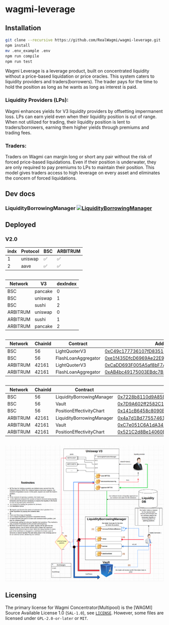 # wagmi-leverage

## Installation
```bash
git clone --recursive https://github.com/RealWagmi/wagmi-leverage.git
npm install
mv .env_example .env
npm run compile
npm run test
```


Wagmi Leverage is a leverage product, built on concentrated liquidity without a price-based liquidation or price oracles. This system caters to liquidity providers and traders(borrowers). The trader pays for the time to hold the position as long as he wants as long as interest is paid.

### Liquidity Providers (LPs): 
Wagmi enhances yields for V3 liquidity providers by offsetting impermanent loss. LPs can earn yield even when their liquidity position is out of range. When not utilized for trading, their liquidity position is lent to traders/borrowers, earning them higher yields through premiums and trading fees​​.

### Traders: 
Traders on Wagmi can margin long or short any pair without the risk of forced price-based liquidations. Even if their position is underwater, they are only required to pay premiums to LPs to maintain their position. This model gives traders access to high leverage on every asset and eliminates the concern of forced liquidations​​.



## Dev docs
### LiquidityBorrowingManager [![LiquidityBorrowingManager](https://img.shields.io/badge/docs-%F0%9F%93%84-yellow)](./docs/LiquidityBorrowingManager.md)

## Deployed

### V2.0

| indx | Protocol |BSC | ARBITRUM |
|------| ------- | -----| -----|
| 1 | uniswap | ✅ | ✅ |
| 2 | aave | ✅ | ✅ |

##

| Network | V3 | dexIndex |
|------| ------- | -----|
| BSC | pancake | 0 |
| BSC | uniswap | 1 |
| BSC | sushi | 2 |
| ARBITRUM | uniswap | 0 |
| ARBITRUM | sushi | 1 |
| ARBITRUM | pancake | 2 |

##

| Network | ChainId | Contract | Address |
|------| ------- | -----| -----|
| BSC | 56 | LightQuoterV3 | [0xC49c177736107fD8351ed6564136B9ADbE5B1eC3](https://bscscan.com/address/0xC49c177736107fD8351ed6564136B9ADbE5B1eC3) |
| BSC | 56 | FlashLoanAggregator | [0xe1f435DfcD6969Ae22E96AAB56D5bA1BC837B1d5](https://bscscan.com/address/0xe1f435DfcD6969Ae22E96AAB56D5bA1BC837B1d5) |
| ARBITRUM | 42161 | LightQuoterV3 | [0xCaDD693F005A5af8bF7Afa2BF45DFA8d61053DB6](https://arbiscan.io/address/0xCaDD693F005A5af8bF7Afa2BF45DFA8d61053DB6) |
| ARBITRUM | 42161 | FlashLoanAggregator | [0xAB4bc49175003EBdc7BD6bFae4afC700b185FdA9](https://arbiscan.io/address/0xAB4bc49175003EBdc7BD6bFae4afC700b185FdA9) |
##

| Network | ChainId | Contract | Address |
|------| ------- | -----| -----|
| BSC | 56 | LiquidityBorrowingManager | [0x7228b8110d9A85BD6740bE03677Eb6deDe0546a8](https://bscscan.com/address/0x7228b8110d9A85BD6740bE03677Eb6deDe0546a8) |
| BSC | 56 | Vault| [0x7D9A602ff2582C1111C47134914415Ba4F1323A5](https://bscscan.com/address/0x7D9A602ff2582C1111C47134914415Ba4F1323A5) |
| BSC | 56 | PositionEffectivityChart| [0x141cB6458c8090B23539083C6545070D2ce4EF87](https://bscscan.com/address/0x141cB6458c8090B23539083C6545070D2ce4EF87) |
| ARBITRUM | 42161 | LiquidityBorrowingManager | [0x4a7d1Bd77557461aBa23b74bF41153034524107b](https://arbiscan.io/address/0x4a7d1Bd77557461aBa23b74bF41153034524107b) |
| ARBITRUM | 42161 | Vault| [0xC7e051C6A1dA34E6aE8171DB3de38515388D85f8](https://arbiscan.io/address/0xC7e051C6A1dA34E6aE8171DB3de38515388D85f8) |
| ARBITRUM | 42161 | PositionEffectivityChart| [0x521C2d8Be14060B7617c2E2597eE9b52A995E65F](https://arbiscan.io/address/0x521C2d8Be14060B7617c2E2597eE9b52A995E65F) |

##

![](1.png "Title")

## Licensing

The primary license for Wagmi Concentrator(Multipool) is the [WAGMI] Source Available License 1.0 (`SAL-1.0`), see [`LICENSE`](./LICENSE.md). However, some files are licensed under `GPL-2.0-or-later` or `MIT`.